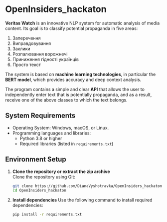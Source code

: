 # OpenInsiders_hackaton

**Veritas Watch** is an innovative NLP system for automatic analysis of media content. Its goal is to classify potential propaganda in five areas:

1. Заперечення  
2. Виправдовування  
3. Заклики  
4. Розпалювання ворожнечі  
5. Приниження гідності українців  
6. Просто текст  

The system is based on **machine learning technologies**, in particular the **BERT model**, which provides accuracy and deep context analysis.

The program contains a simple and clear **API** that allows the user to independently enter text that is potentially propaganda, and as a result, receive one of the above classes to which the text belongs.

## System Requirements

- Operating System: Windows, macOS, or Linux.
- Programming languages and libraries:
  - Python 3.8 or higher
  - Required libraries (listed in `requirements.txt`)

## Environment Setup

1. **Clone the repository or extract the zip archive**  
   Clone the repository using Git:  
   ```bash
   git clone https://github.com/DianaVyshotravka/OpenInsiders_hackaton.git
   cd OpenInsiders_hackaton
2. **Install dependencies**
   Use the following command to install required dependencies:
    ```bash
    pip install -r requirements.txt
